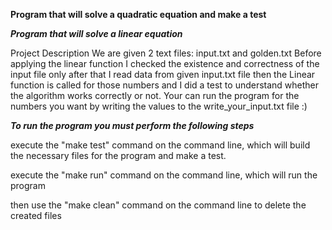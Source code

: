 __Program that will solve a quadratic equation and make a test__

___Program that will solve a linear equation___

Project Description We are given 2 text files: input.txt and golden.txt
Before applying the linear function I checked the existence and correctness 
of the input file only after that I read data from given input.txt file then 
the Linear function is called for those numbers and I did a test to understand whether
the algorithm works correctly or not.
Your can run the program for the numbers you want by writing the values to the write_your_input.txt file :)

___To run the program you must perform the following steps___

execute the "make test" command on the command line, which will build the necessary files for the program and make a test.

execute the "make run" command on the command line, which will run the program

then use the "make clean" command on the command line to delete the created files
